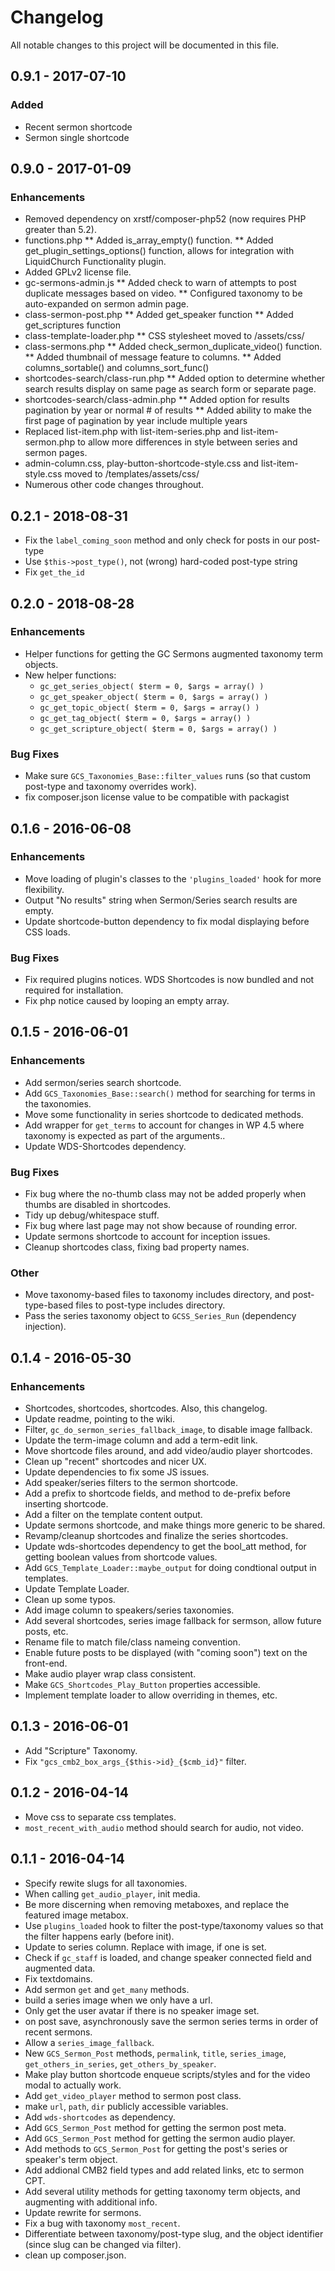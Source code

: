 # Changelog
All notable changes to this project will be documented in this file.

## 0.9.1 - 2017-07-10
### Added
* Recent sermon shortcode
* Sermon single shortcode

## 0.9.0 - 2017-01-09
### Enhancements
* Removed dependency on xrstf/composer-php52 (now requires PHP greater than 5.2).
* functions.php
  ** Added is_array_empty() function.
  ** Added get_plugin_settings_options() function, allows for integration with LiquidChurch Functionality plugin.
* Added GPLv2 license file.
* gc-sermons-admin.js
  ** Added check to warn of attempts to post duplicate messages based on video.
  ** Configured taxonomy to be auto-expanded on sermon admin page.
* class-sermon-post.php
  ** Added get_speaker function
  ** Added get_scriptures function
* class-template-loader.php
  ** CSS stylesheet moved to /assets/css/
* class-sermons.php
  ** Added check_sermon_duplicate_video() function.
  ** Added thumbnail of message feature to columns.
  ** Added columns_sortable() and columns_sort_func()
* shortcodes-search/class-run.php
  ** Added option to determine whether search results display on same page as search form or separate page.
* shortcodes-search/class-admin.php
  ** Added option for results pagination by year or normal # of results
  ** Added ability to make the first page of pagination by year include multiple years
* Replaced list-item.php with list-item-series.php and list-item-sermon.php to allow more differences in style between series and sermon pages.
* admin-column.css, play-button-shortcode-style.css and list-item-style.css moved to /templates/assets/css/
* Numerous other code changes throughout.

## 0.2.1 - 2018-08-31

- Fix the `label_coming_soon` method and only check for posts in our post-type
- Use `$this->post_type()`, not (wrong) hard-coded post-type string
- Fix `get_the_id`

## 0.2.0 - 2018-08-28

### Enhancements

- Helper functions for getting the GC Sermons augmented taxonomy term objects.
- New helper functions: 
	- `gc_get_series_object( $term = 0, $args = array() )`
	- `gc_get_speaker_object( $term = 0, $args = array() )`
	- `gc_get_topic_object( $term = 0, $args = array() )`
	- `gc_get_tag_object( $term = 0, $args = array() )`
	- `gc_get_scripture_object( $term = 0, $args = array() )`

### Bug Fixes

- Make sure `GCS_Taxonomies_Base::filter_values` runs (so that custom post-type and taxonomy overrides work).
- fix composer.json license value to be compatible with packagist

## 0.1.6 - 2016-06-08

### Enhancements

* Move loading of plugin's classes to the `'plugins_loaded'` hook for more flexibility.
* Output "No results" string when Sermon/Series search results are empty.
* Update shortcode-button dependency to fix modal displaying before CSS loads.

### Bug Fixes

* Fix required plugins notices. WDS Shortcodes is now bundled and not required for installation.
* Fix php notice caused by looping an empty array.

## 0.1.5 - 2016-06-01

### Enhancements

* Add sermon/series search shortcode.
* Add `GCS_Taxonomies_Base::search()` method for searching for terms in the taxonomies.
* Move some functionality in series shortcode to dedicated methods.
* Add wrapper for `get_terms` to account for changes in WP 4.5 where taxonomy is expected as part of the arguments..
* Update WDS-Shortcodes dependency.

### Bug Fixes

* Fix bug where the no-thumb class may not be added properly when thumbs are disabled in shortcodes.
* Tidy up debug/whitespace stuff.
* Fix bug where last page may not show because of rounding error.
* Update sermons shortcode to account for inception issues.
* Cleanup shortcodes class, fixing bad property names.

### Other

* Move taxonomy-based files to taxonomy includes directory, and post-type-based files to post-type includes directory.
* Pass the series taxonomy object to `GCSS_Series_Run` (dependency injection).

## 0.1.4 - 2016-05-30

### Enhancements

- Shortcodes, shortcodes, shortcodes. Also, this changelog.
- Update readme, pointing to the wiki.
- Filter, `gc_do_sermon_series_fallback_image`, to disable image fallback.
- Update the term-image column and add a term-edit link.
- Move shortcode files around, and add video/audio player shortcodes.
- Clean up "recent" shortcodes and nicer UX.
- Update dependencies to fix some JS issues.
- Add speaker/series filters to the sermon shortcode.
- Add a prefix to shortcode fields, and method to de-prefix before inserting shortcode.
- Add a filter on the template content output.
- Update sermons shortcode, and make things more generic to be shared.
- Revamp/cleanup shortcodes and finalize the series shortcodes.
- Update wds-shortcodes dependency to get the bool_att method, for getting boolean values from shortcode values.
- Add `GCS_Template_Loader::maybe_output` for doing condtional output in templates.
- Update Template Loader.
- Clean up some typos.
- Add image column to speakers/series taxonomies.
- Add several shortcodes, series image fallback for sermson, allow future posts, etc.
- Rename file to match file/class nameing convention.
- Enable future posts to be displayed (with "coming soon") text on the front-end.
- Make audio player wrap class consistent.
- Make `GCS_Shortcodes_Play_Button` properties accessible.
- Implement template loader to allow overriding in themes, etc.

## 0.1.3 - 2016-06-01

- Add "Scripture" Taxonomy.
- Fix `"gcs_cmb2_box_args_{$this->id}_{$cmb_id}"` filter.

## 0.1.2 - 2016-04-14

- Move css to separate css templates.
- `most_recent_with_audio` method should search for audio, not video.

## 0.1.1 - 2016-04-14

- Specify rewite slugs for all taxonomies.
- When calling `get_audio_player`, init media.
- Be more discerning when removing metaboxes, and replace the featured image metabox.
- Use `plugins_loaded` hook to filter the post-type/taxonomy values so that the filter happens early (before init).
- Update to series column. Replace with image, if one is set.
- Check if `gc_staff` is loaded, and change speaker connected field and augmented data.
- Fix textdomains.
- Add sermon `get` and `get_many` methods.
- build a series image when we only have a url.
- Only get the user avatar if there is no speaker image set.
- on post save, asynchronously save the sermon series terms in order of recent sermons.
- Allow a `series_image_fallback`.
- New `GCS_Sermon_Post` methods, `permalink`, `title`, `series_image`, `get_others_in_series`, `get_others_by_speaker`.
- Make play button shortcode enqueue scripts/styles and for the video modal to actually work.
- Add `get_video_player` method to sermon post class.
- make `url`, `path`, `dir` publicly accessible variables.
- Add `wds-shortcodes` as dependency.
- Add `GCS_Sermon_Post` method for getting the sermon post meta.
- Add `GCS_Sermon_Post` method for getting the sermon audio player.
- Add methods to `GCS_Sermon_Post` for getting the post's series or speaker's term object.
- Add addional CMB2 field types and add related links, etc to sermon CPT.
- Add several utility methods for getting taxonomy term objects, and augmenting with additional info.
- Update rewrite for sermons.
- Fix a bug with taxonomy `most_recent`.
- Differentiate between taxonomy/post-type slug, and the object identifier (since slug can be changed via filter).
- clean up composer.json.